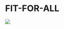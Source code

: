 # FIT-FOR-ALL




<img src="https://komarev.com/ghpvc/?username=FIT-FOR-ALL&color=green&label=+Project+views"/>
